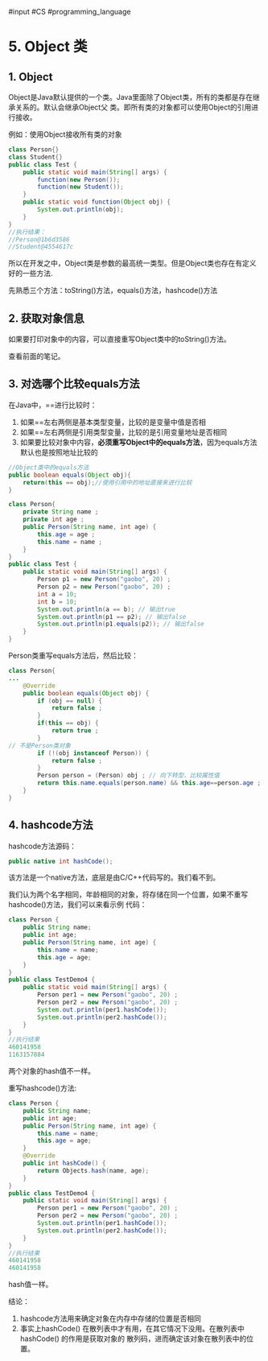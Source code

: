 #input #CS #programming_language 
# 5. Object 类
## 1. Object

Object是Java默认提供的一个类。Java里面除了Object类，所有的类都是存在继承关系的。默认会继承Object父 类。即所有类的对象都可以使用Object的引用进行接收。

例如：使用Object接收所有类的对象

```java
class Person{}
class Student{}
public class Test {
    public static void main(String[] args) {
        function(new Person());
        function(new Student());
    }
    public static void function(Object obj) {
        System.out.println(obj);
    }
}
//执行结果：
//Person@1b6d3586
//Student@4554617c
```

所以在开发之中，Object类是参数的最高统一类型。但是Object类也存在有定义好的一些方法.

先熟悉三个方法：toString()方法，equals()方法，hashcode()方法



## 2. 获取对象信息

如果要打印对象中的内容，可以直接重写Object类中的toString()方法。

查看前面的笔记。



## 3. 对选哪个比较equals方法

在Java中，==进行比较时：

1. 如果==左右两侧是基本类型变量，比较的是变量中值是否相
2. 如果==左右两侧是引用类型变量，比较的是引用变量地址是否相同
3. 如果要比较对象中内容，**必须重写Object中的equals方法**，因为equals方法默认也是按照地址比较的

```java
//Object类中的equals方法
public boolean equals(Object obj){
    return(this == obj);//使用引用中的地址直接来进行比较
}
```



```java
class Person{
    private String name ;
    private int age ;
    public Person(String name, int age) {
        this.age = age ;
        this.name = name ;
    }
}
public class Test {
    public static void main(String[] args) {
        Person p1 = new Person("gaobo", 20) ;
        Person p2 = new Person("gaobo", 20) ;
        int a = 10;
        int b = 10;
        System.out.println(a == b); // 输出true
        System.out.println(p1 == p2); // 输出false
        System.out.println(p1.equals(p2)); // 输出false
    }
}
```

Person类重写equals方法后，然后比较：

```java
class Person{
...
    @Override
    public boolean equals(Object obj) {
        if (obj == null) {
            return false ;
        }
        if(this == obj) {
            return true ;
        }
// 不是Person类对象
        if (!(obj instanceof Person)) {
            return false ;
        }
        Person person = (Person) obj ; // 向下转型，比较属性值
        return this.name.equals(person.name) && this.age==person.age ;
    }
}
```



## 4. hashcode方法

hashcode方法源码：

```java
public native int hashCode();
```

该方法是一个native方法，底层是由C/C++代码写的。我们看不到。

我们认为两个名字相同，年龄相同的对象，将存储在同一个位置，如果不重写hashcode()方法，我们可以来看示例 代码：

```java
class Person {
    public String name;
    public int age;
    public Person(String name, int age) {
        this.name = name;
        this.age = age;
    }
}
public class TestDemo4 {
    public static void main(String[] args) {
        Person per1 = new Person("gaobo", 20) ;
        Person per2 = new Person("gaobo", 20) ;
        System.out.println(per1.hashCode());
        System.out.println(per2.hashCode());
    }
}
//执行结果
460141958 
1163157884
```

两个对象的hash值不一样。

重写hashcode()方法:

```java
class Person {
    public String name;
    public int age;
    public Person(String name, int age) {
        this.name = name;
        this.age = age;
    }
    @Override
    public int hashCode() {
        return Objects.hash(name, age);
    }
}
public class TestDemo4 {
    public static void main(String[] args) {
        Person per1 = new Person("gaobo", 20) ;
        Person per2 = new Person("gaobo", 20) ;
        System.out.println(per1.hashCode());
        System.out.println(per2.hashCode());
    }
}
//执行结果
460141958 
460141958
```

hash值一样。

结论：

1. hashcode方法用来确定对象在内存中存储的位置是否相同
2. 事实上hashCode() 在散列表中才有用，在其它情况下没用。在散列表中hashCode() 的作用是获取对象的 散列码，进而确定该对象在散列表中的位置。
